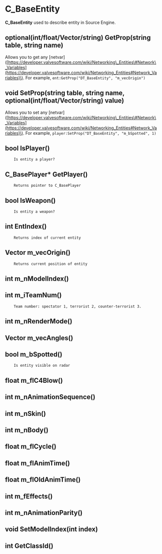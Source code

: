 # C\_BaseEntity

**C\_BaseEntity** used to describe entity in Source Engine.

## optional\(int/float/Vector/string\) GetProp\(string table, string name\)

Allows you to get any \[netvar\]\([https://developer.valvesoftware.com/wiki/Networking\_Entities\#Network\_Variables](https://developer.valvesoftware.com/wiki/Networking_Entities#Network_Variables)\). For example, `ent:GetProp("DT_BaseEntity", "m_vecOrigin")`

## void SetProp\(string table, string name, optional\(int/float/Vector/string\) value\)

Allows you to set any \[netvar\]\([https://developer.valvesoftware.com/wiki/Networking\_Entities\#Network\_Variables](https://developer.valvesoftware.com/wiki/Networking_Entities#Network_Variables)\). For example, `player:SetProp("DT_BaseEntity", "m_bSpotted", 1)`

## bool IsPlayer\(\)

```text
    Is entity a player?
```

## C\_BasePlayer\* GetPlayer\(\)

```text
    Returns pointer to C_BasePlayer
```

## bool IsWeapon\(\)

```text
    Is entity a weapon?
```

## int EntIndex\(\)

```text
    Returns index of current entity
```

## Vector m\_vecOrigin\(\)

```text
    Returns current position of entity
```

## int m\_nModelIndex\(\)

## int m\_iTeamNum\(\)

```text
    Team number: spectator 1, terrorist 2, counter-terrorist 3.
```

## int m\_nRenderMode\(\)

## Vector m\_vecAngles\(\)

## bool m\_bSpotted\(\)

```text
    Is entity visible on radar
```

## float m\_flC4Blow\(\)

## int m\_nAnimationSequence\(\)

## int m\_nSkin\(\)

## int m\_nBody\(\)

## float m\_flCycle\(\)

## float m\_flAnimTime\(\)

## float m\_flOldAnimTime\(\)

## int m\_fEffects\(\)

## int m\_nAnimationParity\(\)

## void SetModelIndex\(int index\)

## int GetClassId()

